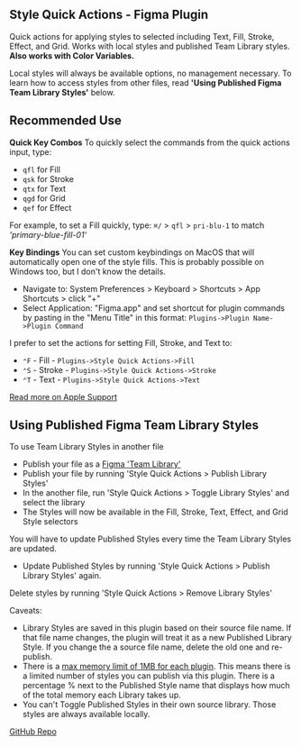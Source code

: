 ## Style Quick Actions - Figma Plugin

Quick actions for applying styles to selected including Text, Fill, Stroke, Effect, and Grid. Works with local styles and published Team Library styles. **Also works with Color Variables.**

Local styles will always be available options, no management necessary. To learn how to access styles from other files, read **'Using Published Figma Team Library Styles'** below.  

## Recommended Use

**Quick Key Combos**
To quickly select the commands from the quick actions input, type:
- `qfl` for Fill
- `qsk` for Stroke
- `qtx` for Text
- `qgd` for Grid
- `qef` for Effect

For example, to set a Fill quickly, type: `⌘/` > `qfl` > `pri-blu-1` to match _'primary-blue-fill-01'_

**Key Bindings**
You can set custom keybindings on MacOS that will automatically open one of the style fills. This is probably possible on Windows too, but I don't know the details.
- Navigate to: System Preferences > Keyboard > Shortcuts > App Shortcuts > click "+"
- Select Application: "Figma.app" and set shortcut for plugin commands by pasting in the "Menu Title" in this format: `Plugins->Plugin Name->Plugin Command`

I prefer to set the actions for setting Fill, Stroke, and Text to:
- `⌃F` - Fill - `Plugins->Style Quick Actions->Fill`
- `⌃S` - Stroke - `Plugins->Style Quick Actions->Stroke`
- `⌃T` - Text - `Plugins->Style Quick Actions->Text`

[Read more on Apple Support](https://support.apple.com/guide/mac-help/create-keyboard-shortcuts-for-apps-mchlp2271/mac)

## Using Published Figma Team Library Styles

To use Team Library Styles in another file
- Publish your file as a [Figma 'Team Library'](https://help.figma.com/hc/en-us/articles/360041051154-Guide-to-libraries-in-Figma)
- Publish your file by running 'Style Quick Actions > Publish Library Styles'
- In the another file, run 'Style Quick Actions > Toggle Library Styles' and select the library
- The Styles will now be available in the Fill, Stroke, Text, Effect, and Grid Style selectors

You will have to update Published Styles every time the Team Library Styles are updated.
- Update Published Styles by running 'Style Quick Actions > Publish Library Styles' again.

Delete styles by running 'Style Quick Actions > Remove Library Styles'  

Caveats:
- Library Styles are saved in this plugin based on their source file name. If that file name changes, the plugin will treat it as a new Published Library Style. If you change the a source file name, delete the old one and re-publish.
- There is a [max memory limit of 1MB for each plugin](https://www.figma.com/plugin-docs/api/figma-clientStorage/#:~:text=Each%20plugin%20gets%20a%20total%20of%201MB%20of%20storage). This means there is a limited number of styles you can publish via this plugin. There is a percentage % next to the Published Style name that displays how much of the total memory each Library takes up.
- You can't Toggle Published Styles in their own source library. Those styles are always available locally.

[GitHub Repo](https://github.com/arniebradfo/style-quick-actions-figma-plugin/)
